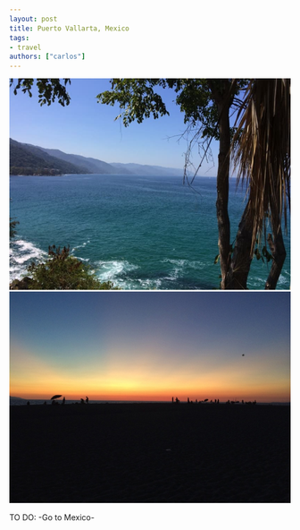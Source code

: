 ```yaml
---
layout: post
title: Puerto Vallarta, Mexico
tags:
- travel
authors: ["carlos"]
---
```

<img src="/assets/images/190.jpg" />
<!--more-->
<img src="/assets/images/191.jpg" />

TO DO: -Go to Mexico-
